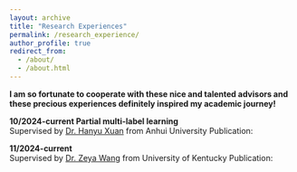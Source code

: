 ```yaml
---
layout: archive
title: "Research Experiences"
permalink: /research_experience/
author_profile: true
redirect_from: 
  - /about/
  - /about.html
---
```


**I am so fortunate to cooperate with these nice and talented advisors and these precious experiences definitely inspired my academic journey!**


**10/2024-current Partial multi-label learning**<br>
Supervised by [Dr. Hanyu Xuan](https://xuanhanyu.github.io/) from Anhui University
Publication:

**11/2024-current**<br>
Supervised by [Dr. Zeya Wang](https://zeyawang.github.io) from University of Kentucky
Publication:
